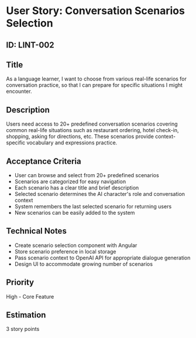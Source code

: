 # User Story: Conversation Scenarios Selection

## ID: LINT-002

## Title
As a language learner, I want to choose from various real-life scenarios for conversation practice, so that I can prepare for specific situations I might encounter.

## Description
Users need access to 20+ predefined conversation scenarios covering common real-life situations such as restaurant ordering, hotel check-in, shopping, asking for directions, etc. These scenarios provide context-specific vocabulary and expressions practice.

## Acceptance Criteria
- User can browse and select from 20+ predefined scenarios
- Scenarios are categorized for easy navigation
- Each scenario has a clear title and brief description
- Selected scenario determines the AI character's role and conversation context
- System remembers the last selected scenario for returning users
- New scenarios can be easily added to the system

## Technical Notes
- Create scenario selection component with Angular
- Store scenario preference in local storage
- Pass scenario context to OpenAI API for appropriate dialogue generation
- Design UI to accommodate growing number of scenarios

## Priority
High - Core Feature

## Estimation
3 story points
